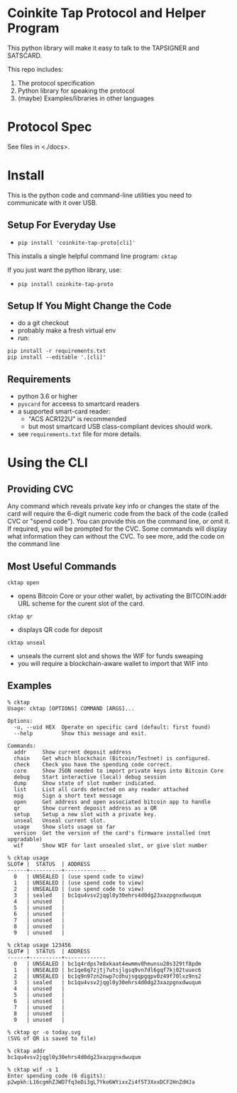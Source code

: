 # Coinkite Tap Protocol and Helper Program

This python library will make it easy to talk to the TAPSIGNER and SATSCARD.

This repo includes:

1. The protocol specification
2. Python library for speaking the protocol
3. (maybe) Examples/libraries in other languages

# Protocol Spec

See files in <./docs>.

# Install

This is the python code and command-line utilities you need to communicate with it over USB.

## Setup For Everyday Use

- `pip install 'coinkite-tap-proto[cli]'`

This installs a single helpful command line program: `cktap`

If you just want the python library, use:

- `pip install coinkite-tap-proto`


## Setup If You Might Change the Code

- do a git checkout
- probably make a fresh virtual env
- run:

```
pip install -r requirements.txt
pip install --editable '.[cli]'
```

## Requirements

- python 3.6 or higher
- `pyscard` for acceess to smartcard readers
- a supported smart-card reader:
    - "ACS ACR122U" is recommended
    - but most smartcard USB class-compliant devices should work.
- see `requirements.txt` file for more details.

# Using the CLI

## Providing CVC

Any command which reveals private key info or changes the
state of the card will require the 6-digit numeric code
from the back of the code (called CVC or "spend code"). You can
provide this on the command line, or omit it. If required, you
will be prompted for the CVC. Some commands will display
what information they can without the CVC. To see more, add the code
on the command line

## Most Useful Commands

`cktap open` 
- opens Bitcoin Core or your other wallet, by activating the BITCOIN:addr 
URL scheme for the curent slot of the card.

`cktap qr` 
- displays QR code for deposit

`cktap unseal`
- unseals the current slot and shows the WIF for funds sweaping
- you will require a blockchain-aware wallet to import that WIF into

## Examples

```
% cktap 
Usage: cktap [OPTIONS] COMMAND [ARGS]...

Options:
  -u, --uid HEX  Operate on specific card (default: first found)
  --help         Show this message and exit.

Commands:
  addr     Show current deposit address
  chain    Get which blockchain (Bitcoin/Testnet) is configured.
  check    Check you have the spending code correct.
  core     Show JSON needed to import private keys into Bitcoin Core
  debug    Start interactive (local) debug session
  dump     Show state of slot number indicated.
  list     List all cards detected on any reader attached
  msg      Sign a short text message
  open     Get address and open associated bitcoin app to handle
  qr       Show current deposit address as a QR
  setup    Setup a new slot with a private key.
  unseal   Unseal current slot.
  usage    Show slots usage so far
  version  Get the version of the card's firmware installed (not upgradable)
  wif      Show WIF for last unsealed slot, or give slot number
```

```
% cktap usage
SLOT# |  STATUS  | ADDRESS
------+----------+-------------
  0   | UNSEALED | (use spend code to view)
  1   | UNSEALED | (use spend code to view)
  2   | UNSEALED | (use spend code to view)
  3   | sealed   | bc1qu4vsv2jqgl0y30ehrs4d0dg23xazpgnxdwuqum
  4   | unused   | 
  5   | unused   | 
  6   | unused   | 
  7   | unused   | 
  8   | unused   | 
  9   | unused   | 

% cktap usage 123456
SLOT# |  STATUS  | ADDRESS
------+----------+-------------
  0   | UNSEALED | bc1q4rdps7e8xkaat4ewmmv0hmunsu20s329tf8pdm
  1   | UNSEALED | bc1qe8q7zjtj7utsjlgsq9vn7dl6gqf7kj02tuuec6
  2   | UNSEALED | bc1q9n97zn2nwp7cdhujsgqpgqpv0z49f70lxz9ns2
  3   | sealed   | bc1qu4vsv2jqgl0y30ehrs4d0dg23xazpgnxdwuqum
  4   | unused   | 
  5   | unused   | 
  6   | unused   | 
  7   | unused   | 
  8   | unused   | 
  9   | unused   | 

% cktap qr -o today.svg
(SVG of QR is saved to file)

% cktap addr
bc1qu4vsv2jqgl0y30ehrs4d0dg23xazpgnxdwuqum

% cktap wif -s 1
Enter spending code (6 digits): 
p2wpkh:L16cgmhZJWD7fq3eDi3gL7Yko6WYixxZi4f5T3XxxDCF2HnZdHJa


```
